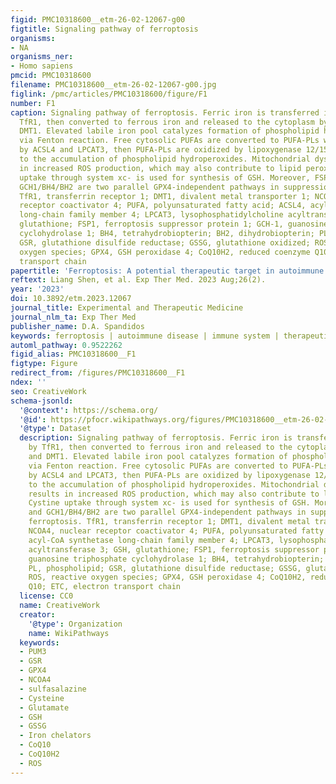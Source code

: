 ```yaml
---
figid: PMC10318600__etm-26-02-12067-g00
figtitle: Signaling pathway of ferroptosis
organisms:
- NA
organisms_ner:
- Homo sapiens
pmcid: PMC10318600
filename: PMC10318600__etm-26-02-12067-g00.jpg
figlink: /pmc/articles/PMC10318600/figure/F1
number: F1
caption: Signaling pathway of ferroptosis. Ferric iron is transferred into cells by
  TfR1, then converted to ferrous iron and released to the cytoplasm by STEAP3 and
  DMT1. Elevated labile iron pool catalyzes formation of phospholipid hydroperoxides
  via Fenton reaction. Free cytosolic PUFAs are converted to PUFA-PLs with catalyzation
  by ACSL4 and LPCAT3, then PUFA-PLs are oxidized by lipoxygenase 12/15, contributing
  to the accumulation of phospholipid hydroperoxides. Mitochondrial dysfunction results
  in increased ROS production, which may also contribute to lipid peroxidation. Cystine
  uptake through system xc- is used for synthesis of GSH. Moreover, FSP1/CoQ10 and
  GCH1/BH4/BH2 are two parallel GPX4-independent pathways in suppression of ferroptosis.
  TfR1, transferrin receptor 1; DMT1, divalent metal transporter 1; NCOA4, nuclear
  receptor coactivator 4; PUFA, polyunsaturated fatty acid; ACSL4, acyl-CoA synthetase
  long-chain family member 4; LPCAT3, lysophosphatidylcholine acyltransferase 3; GSH,
  glutathione; FSP1, ferroptosis suppressor protein 1; GCH-1, guanosine triphosphate
  cyclohydrolase 1; BH4, tetrahydrobiopterin; BH2, dihydrobiopterin; PL, phospholipid;
  GSR, glutathione disulfide reductase; GSSG, glutathione oxidized; ROS, reactive
  oxygen species; GPX4, GSH peroxidase 4; CoQ10H2, reduced coenzyme Q10; ETC, electron
  transport chain
papertitle: 'Ferroptosis: A potential therapeutic target in autoimmune disease (Review)'
reftext: Liang Shen, et al. Exp Ther Med. 2023 Aug;26(2).
year: '2023'
doi: 10.3892/etm.2023.12067
journal_title: Experimental and Therapeutic Medicine
journal_nlm_ta: Exp Ther Med
publisher_name: D.A. Spandidos
keywords: ferroptosis | autoimmune disease | immune system | therapeutic target
automl_pathway: 0.9522262
figid_alias: PMC10318600__F1
figtype: Figure
redirect_from: /figures/PMC10318600__F1
ndex: ''
seo: CreativeWork
schema-jsonld:
  '@context': https://schema.org/
  '@id': https://pfocr.wikipathways.org/figures/PMC10318600__etm-26-02-12067-g00.html
  '@type': Dataset
  description: Signaling pathway of ferroptosis. Ferric iron is transferred into cells
    by TfR1, then converted to ferrous iron and released to the cytoplasm by STEAP3
    and DMT1. Elevated labile iron pool catalyzes formation of phospholipid hydroperoxides
    via Fenton reaction. Free cytosolic PUFAs are converted to PUFA-PLs with catalyzation
    by ACSL4 and LPCAT3, then PUFA-PLs are oxidized by lipoxygenase 12/15, contributing
    to the accumulation of phospholipid hydroperoxides. Mitochondrial dysfunction
    results in increased ROS production, which may also contribute to lipid peroxidation.
    Cystine uptake through system xc- is used for synthesis of GSH. Moreover, FSP1/CoQ10
    and GCH1/BH4/BH2 are two parallel GPX4-independent pathways in suppression of
    ferroptosis. TfR1, transferrin receptor 1; DMT1, divalent metal transporter 1;
    NCOA4, nuclear receptor coactivator 4; PUFA, polyunsaturated fatty acid; ACSL4,
    acyl-CoA synthetase long-chain family member 4; LPCAT3, lysophosphatidylcholine
    acyltransferase 3; GSH, glutathione; FSP1, ferroptosis suppressor protein 1; GCH-1,
    guanosine triphosphate cyclohydrolase 1; BH4, tetrahydrobiopterin; BH2, dihydrobiopterin;
    PL, phospholipid; GSR, glutathione disulfide reductase; GSSG, glutathione oxidized;
    ROS, reactive oxygen species; GPX4, GSH peroxidase 4; CoQ10H2, reduced coenzyme
    Q10; ETC, electron transport chain
  license: CC0
  name: CreativeWork
  creator:
    '@type': Organization
    name: WikiPathways
  keywords:
  - PUM3
  - GSR
  - GPX4
  - NCOA4
  - sulfasalazine
  - Cysteine
  - Glutamate
  - GSH
  - GSSG
  - Iron chelators
  - CoQ10
  - CoQ10H2
  - ROS
---
```

